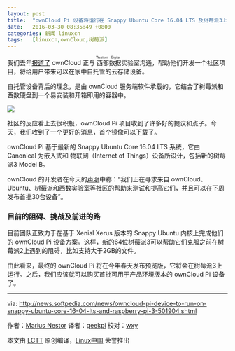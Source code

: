 ```yaml
---
layout: post
title:	"ownCloud Pi 设备将运行在 Snappy Ubuntu Core 16.04 LTS 及树莓派3上"
date:	2016-03-30 08:35:49 +0800 
categories:	新闻 linuxcn 
tags:	[linuxcn,ownCloud,树莓派]
---
```



我们去年[报道了](http://news.softpedia.com/news/owncloud-partnerships-with-wd-to-bring-self-hosted-cloud-storage-in-users-homes-497512.shtml) ownCloud 正与<ruby> 西部数据 <rp>  （ </rp> <rt>  Western Digital </rt> <rp>  ） </rp></ruby>实验室沟通，帮助他们开发一个社区项目，将给用户带来可以在家中自托管的云存储设备。


自托管设备背后的理念，是由 ownCloud 服务端软件承载的，它结合了树莓派和西数硬盘到一个易安装和开箱即用的容器中。


![](/Asserts/Images//attachment/album/201603/30/083552ypppp5ezpbqenppp.jpg)


社区的反应看上去很积极，ownCloud Pi 项目收到了许多好的提议和点子。今天，我们收到了一个更好的消息，首个镜像可以[下载](http://people.canonical.com/%7Ekyrofa/owncloud-pi/)了。


ownCloud Pi 基于最新的 Snappy Ubuntu Core 16.04 LTS 系统，它由 Canonical 为嵌入式和 物联网（Internet of Things）设备所设计，包括新的树莓派3 Model B。


ownCloud 的开发者在今天的[声明](https://owncloud.org/blog/wd-labs-raspberry-pi-owncloud-and-ubuntu/)中称：“我们正在寻求来自 ownCloud、Ubuntu、树莓派和西数实验室等社区的帮助来测试和提高它们，并且可以在下周发布首批30台设备”。


### 目前的阻碍、挑战及前进的路


目前团队正致力于在基于 Xenial Xerus 版本的 Snappy Ubuntu 内核上完成他们的 ownCloud Pi 设备方案。这样，新的64位树莓派3可以帮助它们克服之前在树莓派2上遇到的阻碍，比如支持大于2GB的文件。


由此看来，最终的 ownCloud Pi 将在今年春天发布预览版，它将会在树莓派3上运行。之后，我们应该就可以购买首批可用于产品环境版本的 ownCloud Pi 设备了。




---


via: <http://news.softpedia.com/news/owncloud-pi-device-to-run-on-snappy-ubuntu-core-16-04-lts-and-raspberry-pi-3-501904.shtml>


作者：[Marius Nestor](http://news.softpedia.com/editors/browse/marius-nestor) 译者：[geekpi](https://github.com/geekpi) 校对：[wxy](https://github.com/wxy)


本文由 [LCTT](https://github.com/LCTT/TranslateProject) 原创编译，[Linux中国](https://linux.cn/) 荣誉推出
